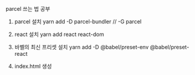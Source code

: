 parcel 쓰는 법 공부

1. parcel 설치 yarn add -D parcel-bundler // -G parcel

2. react 설치 yarn add react react-dom

3. 바벨의 최신 프리셋 설치 yarn add -D @babel/preset-env @babel/preset-react

4. index.html 생성 <script src='./index.js'></script>
